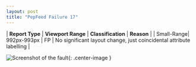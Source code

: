 ```yaml
---
layout: post
title: "PepFeed Failure 17"
---
```

| **Report Type** | **Viewport Range** | **Classification** | **Reason** |
| Small-Range| 992px-993px | FP | No significant layout change, just coincidental attribute labelling | 

![Screenshot of the fault](../../../assets/images/PepFeed/fault17/smallrangeWidth992.png){: .center-image }